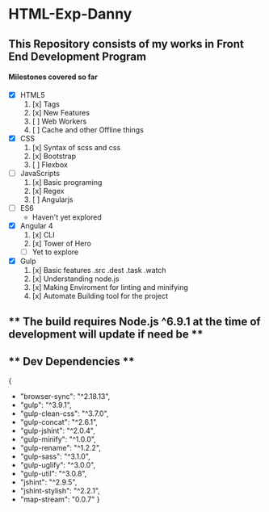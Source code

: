 # HTML-Exp-Danny
## This Repository consists of my works in Front End Development Program
#### Milestones covered so far
- [x] HTML5
    1. [x] Tags
    2. [x] New Features
    3. [ ] Web Workers
    4. [ ] Cache and other Offline things
- [x] CSS
    1. [x] Syntax of scss and css
    2. [x] Bootstrap
    3. [ ] Flexbox
- [ ] JavaScripts
    1. [x] Basic programing
    2. [x] Regex
    3. [ ] Angularjs
- [ ] ES6
    - Haven't yet explored
- [x] Angular 4
    1. [x] CLI
    2. [x] Tower of Hero
    - [ ] Yet to explore
- [x] Gulp
    1. [x] Basic features .src .dest .task .watch
    2. [x] Understanding node.js
    3. [x] Making Enviroment for linting and minifying
    4. [x] Automate Building tool for the project

## ** The build requires Node.js ^6.9.1 at the time of development will update if need be **

## ** Dev Dependencies **
{
-    "browser-sync": "^2.18.13",
-    "gulp": "^3.9.1",
-    "gulp-clean-css": "^3.7.0",
-    "gulp-concat": "^2.6.1",
-    "gulp-jshint": "^2.0.4",
-    "gulp-minify": "^1.0.0",
-    "gulp-rename": "^1.2.2",
-    "gulp-sass": "^3.1.0",
-    "gulp-uglify": "^3.0.0",
-    "gulp-util": "^3.0.8",
-    "jshint": "^2.9.5",
-    "jshint-stylish": "^2.2.1",
-    "map-stream": "0.0.7"
}

 